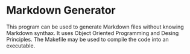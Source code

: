 # Markdown Generator
This program can be used to generate Markdown files without knowing Markdown synthax. It uses Object Oriented Programming and Desing Principles. The Makefile may be used to compile the code into an executable.
